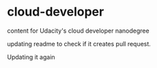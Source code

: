 # cloud-developer
content for Udacity's cloud developer nanodegree

updating readme to check if it creates pull request.

Updating it again
